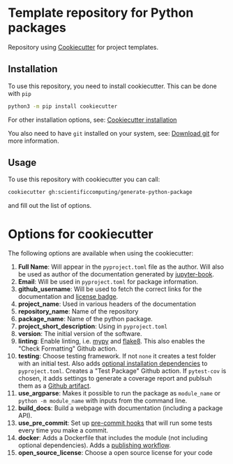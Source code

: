 # Template repository for Python packages

Repository using [Cookiecutter](https://cookiecutter.readthedocs.io/en/stable/README.html) for project templates.

## Installation
To use this repository, you need to install cookiecutter. This can be done with `pip`
```bash
python3 -m pip install cookiecutter
```
For other installation options, see: [Cookiecutter installation](https://cookiecutter.readthedocs.io/en/stable/installation.html)

You also need to have `git` installed on your system, see:
[Download git](https://git-scm.com/downloads) for more information.

## Usage
To use this repository with cookiecutter you can call:
```bash
cookiecutter gh:scientificcomputing/generate-python-package
```
and fill out the list of options.

# Options for cookiecutter
The following options are available when using the cookiecutter:

1. __Full Name__: Will appear in the `pyproject.toml` file as the author. Will also be used as author of the documentation generated by [jupyter-book](https://scientificcomputing.github.io/reproducibility/part3/publishing.html).
2. __Email__: Will be used in `pyproject.toml` for package information.
3. __github\_username__: Will be used to fetch the correct links for the documentation and [license badge](https://scientificcomputing.github.io/reproducibility/part5/badges.html#licence).
4. __project\_name__: Used in various headers of the documentation
5. __repository\_name__: Name of the repository
6. __package\_name__: Name of the python package.
7. __project\_short\_description__: Using in `pyproject.toml`
8. __version__: The initial version of the software.
9. __linting__: Enable linting, i.e. [mypy](https://scientificcomputing.github.io/reproducibility/part1/typing.html) and [flake8](https://scientificcomputing.github.io/reproducibility/part1/linting.html). This also enables the "Check Formatting" Github action.
10. __testing__: Choose testing framework. If not `none` it creates a test folder with an initial test. Also adds [optional installation dependencies](https://scientificcomputing.github.io/reproducibility/part1/packaging.html#optional-dependencies) to `pyproject.toml`. Creates a "Test Package" Github action. If `pytest-cov` is chosen, it adds settings to generate a coverage report and publsuh them as a [Github artifact](https://scientificcomputing.github.io/reproducibility/part1/coverage.html).
11. __use\_argparse__: Makes it possible to run the package as `module_name` or `python -m module_name` with inputs from the command line.
12. __build\_docs__: Build a webpage with documentation (including a package API).
13. __use_pre_commit__: Set up [pre-commit hooks](https://pre-commit.com) that will run some tests every time you make a commit.
14. __docker__: Adds a Dockerfile that includes the module (not including optional dependencies). Adds a [publishing workflow](https://scientificcomputing.github.io/reproducibility/part4/docker.html#github-packages).
15. __open\_source\_license__: Choose a open source license for your code
